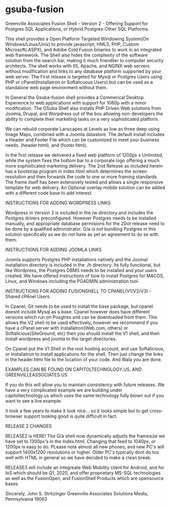 # gsuba-fusion
Greenville Associates Fusion Shell - Version 2 - Offering Support for Postgres SQL Applications, or Hybrid Postgres-Other SQL Platforms.

This shell provides a Open Platform Targeted Windowing System(On Windows/Linux/Unix) to provide javascript, HML5, PHP, Custom Microsoft(.ASPX), and Adobe Cold Fusion binaries to work in an integrated web framework. The Shell also hides the complexity of the software solution from the search bar, making it much friendlier to computer security architects. The shell works with IIS, Apache, and NGINX web servers without modification and links to any database platform supported by your web server. The First release
is targeted for Mysql or Postgres Users using PHP or cPanel(Installatron or Softalicuous Users) but can be used as a standalone web page environment without them.

In General the Gsuba-fusion shell provides a Commerical Desktop Experience to web applications with support for 1080p with a minor modification. The GSuba Shell also installs PHP Driven Web solutions from Joomla, Drupal, and Worpdress out of the box allowing non-developers the ability to complete their marketing tasks on a very sophisticated platform.

We can rebuild corporate Lanscapes at Levels as low as three deep using Image Maps, combined with a Joomla datastore. The default install includes a Header and Footer File which can be customized to meet your business needs. (header.html), and (footer.html).

In the first release we delivered a fixed web platform of 1200px x Unlimited, while the system fixes the bottom bar to a corporate logo offering a much more sophisticated marketing delivery. The 2nd Release as included herein has a bootstrap program in index.html which determines the screen resolution and then forwards the code to one or more framing standards. The frame itself has been extensively tested and allows a single responsive template for web delivery. An Optional overlay mobile solution can be added with a different code base to add interest.

INSTRUCTIONS FOR ADDING WORDPRESS LINKS

Wordpress in Version 2 is included in the /w directory and includes the Postgres drivers preconfigured. However Postgres needs to be installed
manually, and appropriate database permisions for the 2Dot release need to be done by a qualified administrator. G/a is not bundling Postgres
in this solution specifically as we do not have as yet an agreement to do so with them.

INSTRUCTIONS FOR ADDING JOOMLA LINKS

Joomla supports Postgres PHP installations natively and the Joomal installation directory is included in the ./h directory. Its fully functional,
but like Wordpress, the Postgres DBMS needs to be installed and your users created. We have offered instructions of how to install Postgres for MACOS, Linux,
and Windows including the PGADMIN administration tool.

INSTRUCTIONS FOR ADDING FUSIONSHELL TO CPANEL(V1/V2/V3) - Shared cPAnel Users.

In Cpanel, Git needs to be used to install the base package, but cpanel doesnt include Mysql as a base. Cpanel however does have different
versions which run on Posgtres and can be downloaded from them. This allows the V2 shell to be used effectively, however we recommend if you
have a cPanel server with Installatron(Web.com, others) or Softalicious(SiteGround, etc) then you should install the V1 shell, and then install
wordpress and joomla to the target directories.

On Cpanel put the V1 Shell in the root hosting account, and use Softalicious, or Installatron to install applications for the shell. Then just change the links in the header.html file to the location of your code. And Wala you are done.

EXAMPLES CAN BE FOUND ON CAPITOLTECHNOLOGY.US, AND GREENVILLEASSOCIATES.US

If you do this will allow you to maintain consistency with future releases. We have a very complicated example we are building under capitoltechnology.us which uses the same technology fully blown out if you want to see a live example.

It took a few years to make it look nice... so it looks simple but to get cross-browser support looking good is quite difficult in fact.

RELEASE 2 CHANGES 

RELEASE2 is HERE! The G/a shell now dynamically adjusts the framesize we have set to 1300px's in the Index.html. Changing that feed to 1040px, or 1200px is easy to do. PLease note almost all new phones, and new PC's will support 1400x1200 resolutions or higher. Older PC's typically dont do too well with HTML in general so we have decided to make a clean break.

RELEASE3 will include an integreate Web Mobility client for Android, and for IoS which should be Q1, 2020, and offer proprietary MS-SQL technologies as well as the FusionOpen, and FusionShell Products which are opensource bases.

Sincerely,
John S. Stritzinger
Greenville Associates Solutions
Media, Pennsylvania 19063
